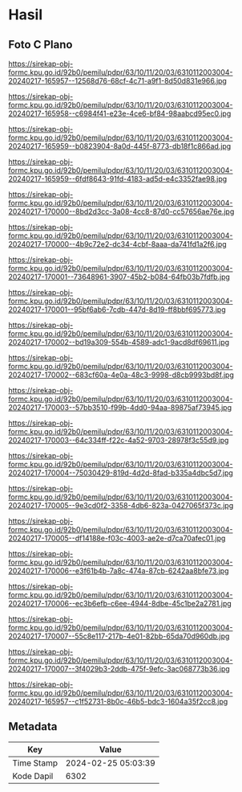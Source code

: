 # Hasil

## Foto C Plano

https://sirekap-obj-formc.kpu.go.id/92b0/pemilu/pdpr/63/10/11/20/03/6310112003004-20240217-165957--12568d76-68cf-4c71-a9f1-8d50d831e966.jpg

https://sirekap-obj-formc.kpu.go.id/92b0/pemilu/pdpr/63/10/11/20/03/6310112003004-20240217-165958--c6984f41-e23e-4ce6-bf84-98aabcd95ec0.jpg

https://sirekap-obj-formc.kpu.go.id/92b0/pemilu/pdpr/63/10/11/20/03/6310112003004-20240217-165959--b0823904-8a0d-445f-8773-db18f1c866ad.jpg

https://sirekap-obj-formc.kpu.go.id/92b0/pemilu/pdpr/63/10/11/20/03/6310112003004-20240217-165959--6fdf8643-91fd-4183-ad5d-e4c3352fae98.jpg

https://sirekap-obj-formc.kpu.go.id/92b0/pemilu/pdpr/63/10/11/20/03/6310112003004-20240217-170000--8bd2d3cc-3a08-4cc8-87d0-cc57656ae76e.jpg

https://sirekap-obj-formc.kpu.go.id/92b0/pemilu/pdpr/63/10/11/20/03/6310112003004-20240217-170000--4b9c72e2-dc34-4cbf-8aaa-da741fd1a2f6.jpg

https://sirekap-obj-formc.kpu.go.id/92b0/pemilu/pdpr/63/10/11/20/03/6310112003004-20240217-170001--73648961-3907-45b2-b084-64fb03b7fdfb.jpg

https://sirekap-obj-formc.kpu.go.id/92b0/pemilu/pdpr/63/10/11/20/03/6310112003004-20240217-170001--95bf6ab6-7cdb-447d-8d19-ff8bbf695773.jpg

https://sirekap-obj-formc.kpu.go.id/92b0/pemilu/pdpr/63/10/11/20/03/6310112003004-20240217-170002--bd19a309-554b-4589-adc1-9acd8df69611.jpg

https://sirekap-obj-formc.kpu.go.id/92b0/pemilu/pdpr/63/10/11/20/03/6310112003004-20240217-170002--683cf60a-4e0a-48c3-9998-d8cb9993bd8f.jpg

https://sirekap-obj-formc.kpu.go.id/92b0/pemilu/pdpr/63/10/11/20/03/6310112003004-20240217-170003--57bb3510-f99b-4dd0-94aa-89875af73945.jpg

https://sirekap-obj-formc.kpu.go.id/92b0/pemilu/pdpr/63/10/11/20/03/6310112003004-20240217-170003--64c334ff-f22c-4a52-9703-28978f3c55d9.jpg

https://sirekap-obj-formc.kpu.go.id/92b0/pemilu/pdpr/63/10/11/20/03/6310112003004-20240217-170004--75030429-819d-4d2d-8fad-b335a4dbc5d7.jpg

https://sirekap-obj-formc.kpu.go.id/92b0/pemilu/pdpr/63/10/11/20/03/6310112003004-20240217-170005--9e3cd0f2-3358-4db6-823a-0427065f373c.jpg

https://sirekap-obj-formc.kpu.go.id/92b0/pemilu/pdpr/63/10/11/20/03/6310112003004-20240217-170005--df14188e-f03c-4003-ae2e-d7ca70afec01.jpg

https://sirekap-obj-formc.kpu.go.id/92b0/pemilu/pdpr/63/10/11/20/03/6310112003004-20240217-170006--e3f61b4b-7a8c-474a-87cb-6242aa8bfe73.jpg

https://sirekap-obj-formc.kpu.go.id/92b0/pemilu/pdpr/63/10/11/20/03/6310112003004-20240217-170006--ec3b6efb-c6ee-4944-8dbe-45c1be2a2781.jpg

https://sirekap-obj-formc.kpu.go.id/92b0/pemilu/pdpr/63/10/11/20/03/6310112003004-20240217-170007--55c8e117-217b-4e01-82bb-65da70d960db.jpg

https://sirekap-obj-formc.kpu.go.id/92b0/pemilu/pdpr/63/10/11/20/03/6310112003004-20240217-170007--3f4029b3-2ddb-475f-9efc-3ac068773b36.jpg

https://sirekap-obj-formc.kpu.go.id/92b0/pemilu/pdpr/63/10/11/20/03/6310112003004-20240217-165957--c1f52731-8b0c-46b5-bdc3-1604a35f2cc8.jpg


## Metadata

| Key        | Value               |
| ---------- | ------------------- |
| Time Stamp | 2024-02-25 05:03:39 |
| Kode Dapil | 6302                |



